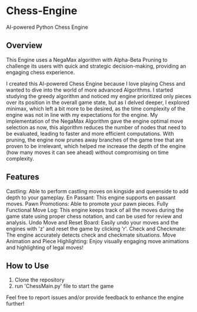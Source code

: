 # Chess-Engine
AI-powered Python Chess Engine 
## Overview
This Engine uses a NegaMax algorithm with Alpha-Beta Pruning to challenge its users with quick and strategic decision-making, providing an engaging chess experience.

I created this AI-powered Chess Engine because I love playing Chess and wanted to dive into the world of more advanced Algorithms. I started studying the greedy algorithm and noticed my engine prioritized only pieces over its position in the overall game state, but as I delved deeper, I explored minimax, which left a bit more to be desired, as the time complexity of the engine was not in line with my expectations for the engine. My implementation of the NegaMax Algorithm gave the engine optimal move selection as now, this algorithm reduces the number of nodes that need to be evaluated, leading to faster and more efficient computations. With pruning, the engine now prunes away branches of the game tree that are proven to be irrelevant, which helped me increase the depth of the engine (how many moves it can see ahead) without compromising on time complexity. 

## Features
Castling: Able to perform castling moves on kingside and queenside to add depth to your gameplay.
En Passant: This engine supports en passant moves.
Pawn Promotions: Able to promote your pawn pieces.
Fully Functional Move Log: This engine keeps track of all the moves during the game state using proper chess notation, and can be used for review and analysis. 
Undo Move and Reset Board: Easily undo your moves and the engines with 'z' and reset the game by clicking 'r'.
Check and Checkmate: The engine accurately detects check and checkmate situations.
Move Animation and Piece Highlighting: Enjoy visually engaging move animations and highlighting of legal moves!

## How to Use
1. Clone the repository
2. run 'ChessMain.py' file to start the game

Feel free to report issues and/or provide feedback to enhance the engine further!

